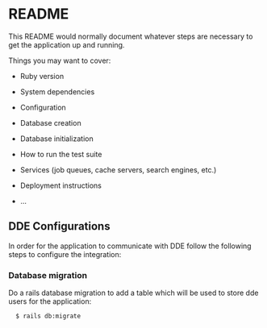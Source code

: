 # README

This README would normally document whatever steps are necessary to get the
application up and running.

Things you may want to cover:

* Ruby version

* System dependencies

* Configuration

* Database creation

* Database initialization

* How to run the test suite

* Services (job queues, cache servers, search engines, etc.)

* Deployment instructions

* ...

## DDE Configurations

In order for the application to communicate with DDE follow the following steps to configure the integration:

### Database migration

Do a rails database migration to add a table which will be used to store dde users for the application:
```
  $ rails db:migrate
```
